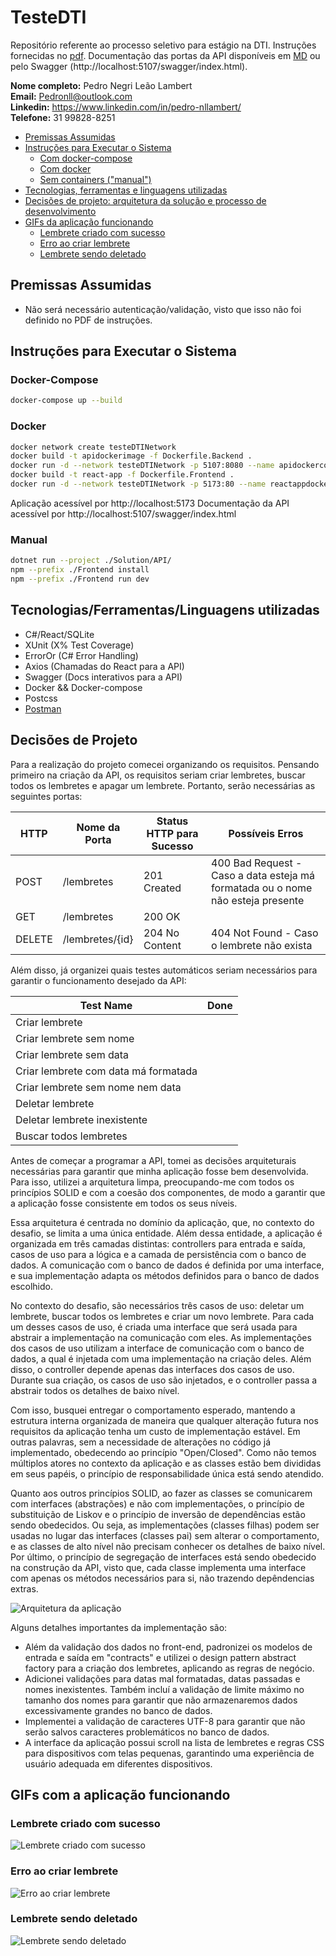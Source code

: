 # TesteDTI

Repositório referente ao processo seletivo para estágio na DTI. Instruções fornecidas no [pdf](docs/1.0%20-%20Teste%20dti%20-%20Dev%20Estágio.pdf). Documentação das portas da API disponíveis em [MD](docs/api.md) ou pelo Swagger (http://localhost:5107/swagger/index.html).

**Nome completo:** Pedro Negri Leão Lambert  
**Email:** Pedronll@outlook.com     
**Linkedin:** https://www.linkedin.com/in/pedro-nllambert/  
**Telefone:** 31 99828-8251  

- [Premissas Assumidas](#premissas-assumidas)
- [Instruções para Executar o Sistema](#instruções-para-executar-o-sistema)
    - [Com docker-compose](#docker-compose)
    - [Com docker](#docker)
    - [Sem containers ("manual")](#manual)
- [Tecnologias, ferramentas e linguagens utilizadas](#tecnologiasferramentaslinguagens-utilizadas)
- [Decisões de projeto: arquitetura da solução e processo de desenvolvimento](#decisões-de-projeto)
- [GIFs da aplicação funcionando](#gifs-com-a-aplicação-funcionando)
    - [Lembrete criado com sucesso](#lembrete-criado-com-sucesso)
    - [Erro ao criar lembrete](#erro-ao-criar-lembrete)
    - [Lembrete sendo deletado](#lembrete-sendo-deletado)

## Premissas Assumidas

- Não será necessário autenticação/validação, visto que isso não foi definido no PDF de instruções.

## Instruções para Executar o Sistema

### Docker-Compose
```bash
docker-compose up --build
```

### Docker
```bash
docker network create testeDTINetwork
docker build -t apidockerimage -f Dockerfile.Backend .
docker run -d --network testeDTINetwork -p 5107:8080 --name apidockercontainer apidockerimage
docker build -t react-app -f Dockerfile.Frontend .
docker run -d --network testeDTINetwork -p 5173:80 --name reactappdockercontainer react-app
```
Aplicação acessível por http://localhost:5173
Documentação da API acessível por http://localhost:5107/swagger/index.html

### Manual
```bash
dotnet run --project ./Solution/API/
npm --prefix ./Frontend install 
npm --prefix ./Frontend run dev
```

## Tecnologias/Ferramentas/Linguagens utilizadas
- C#/React/SQLite
- XUnit (X% Test Coverage)
- ErrorOr (C# Error Handling)
- Axios (Chamadas do React para a API)
- Swagger (Docs interativos para a API)
- Docker && Docker-compose
- Postcss
- [Postman](./docs/TesteDTI.postman_collection.json)

## Decisões de Projeto

Para a realização do projeto comecei organizando os requisitos. Pensando primeiro na criação da API, os requisitos seriam criar lembretes, buscar todos os lembretes e apagar um lembrete. Portanto, serão necessárias as seguintes portas:

| HTTP   | Nome da Porta   | Status HTTP para Sucesso | Possíveis Erros                                                                 |
|--------|------------------|--------------------------|---------------------------------------------------------------------------------|
| POST   | /lembretes       | 201 Created              | 400 Bad Request - Caso a data esteja má formatada ou o nome não esteja presente |
| GET    | /lembretes       | 200 OK                   |                                                                                 |
| DELETE | /lembretes/{id}  | 204 No Content           | 404 Not Found - Caso o lembrete não exista                                      |

Além disso, já organizei quais testes automáticos seriam necessários para garantir o funcionamento desejado da API:

| Test Name                          | Done |
|------------------------------------|------|
| Criar lembrete                     |      |
| Criar lembrete sem nome            |      |
| Criar lembrete sem data            |      |
| Criar lembrete com data má formatada |      |
| Criar lembrete sem nome nem data   |      |
| Deletar lembrete                   |      |
| Deletar lembrete inexistente       |      |
| Buscar todos lembretes             |      |

Antes de começar a programar a API, tomei as decisões arquiteturais necessárias para garantir que minha aplicação fosse bem desenvolvida. Para isso, utilizei a arquitetura limpa, preocupando-me com todos os princípios SOLID e com a coesão dos componentes, de modo a garantir que a aplicação fosse consistente em todos os seus níveis.

Essa arquitetura é centrada no domínio da aplicação, que, no contexto do desafio, se limita a uma única entidade. Além dessa entidade, a aplicação é organizada em três camadas distintas: controllers para entrada e saída, casos de uso para a lógica e a camada de persistência com o banco de dados. A comunicação com o banco de dados é definida por uma interface, e sua implementação adapta os métodos definidos para o banco de dados escolhido.

No contexto do desafio, são necessários três casos de uso: deletar um lembrete, buscar todos os lembretes e criar um novo lembrete. Para cada um desses casos de uso, é criada uma interface que será usada para abstrair a implementação na comunicação com eles. As implementações dos casos de uso utilizam a interface de comunicação com o banco de dados, a qual é injetada com uma implementação na criação deles. Além disso, o controller depende apenas das interfaces dos casos de uso. Durante sua criação, os casos de uso são injetados, e o controller passa a abstrair todos os detalhes de baixo nível.

Com isso, busquei entregar o comportamento esperado, mantendo a estrutura interna organizada de maneira que qualquer alteração futura nos requisitos da aplicação tenha um custo de implementação estável. Em outras palavras, sem a necessidade de alterações no código já implementado, obedecendo ao princípio "Open/Closed". Como não temos múltiplos atores no contexto da aplicação e as classes estão bem divididas em seus papéis, o princípio de responsabilidade única está sendo atendido.

Quanto aos outros princípios SOLID, ao fazer as classes se comunicarem com interfaces (abstrações) e não com implementações, o princípio de substituição de Liskov e o princípio de inversão de dependências estão sendo obedecidos. Ou seja, as implementações (classes filhas) podem ser usadas no lugar das interfaces (classes pai) sem alterar o comportamento, e as classes de alto nível não precisam conhecer os detalhes de baixo nível. Por último, o princípio de segregação de interfaces está sendo obedecido na construção da API, visto que, cada classe implementa uma interface com apenas os métodos necessários para si, não trazendo depêndencias extras.

![Arquitetura da aplicação](docs/arquitetura.png)


Alguns detalhes importantes da implementação são:

- Além da validação dos dados no front-end, padronizei os modelos de entrada e saída em "contracts" e utilizei o design pattern abstract factory para a criação dos lembretes, aplicando as regras de negócio.
- Adicionei validações para datas mal formatadas, datas passadas e nomes inexistentes. Também incluí a validação de limite máximo no tamanho dos nomes para garantir que não armazenaremos dados excessivamente grandes no banco de dados.
- Implementei a validação de caracteres UTF-8 para garantir que não serão salvos caracteres problemáticos no banco de dados.
- A interface da aplicação possui scroll na lista de lembretes e regras CSS para dispositivos com telas pequenas, garantindo uma experiência de usuário adequada em diferentes dispositivos.


## GIFs com a aplicação funcionando
### Lembrete criado com sucesso
![Lembrete criado com sucesso](./docs/gifs/CreateReminderSuccess.gif)

### Erro ao criar lembrete
![Erro ao criar lembrete](./docs/gifs/CreateReminderError.gif)

### Lembrete sendo deletado
![Lembrete sendo deletado](./docs/gifs/DeleteReminder.gif)